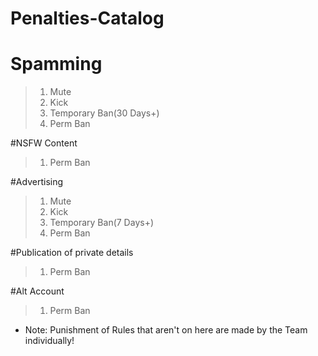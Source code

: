 # Penalties-Catalog

# Spamming
> 1. Mute
> 2. Kick
> 3. Temporary Ban(30 Days+)
> 4. Perm Ban

#NSFW Content
> 1. Perm Ban

#Advertising
> 1. Mute
> 2. Kick
> 3. Temporary Ban(7 Days+)
> 4. Perm Ban

#Publication of private details
> 1. Perm Ban

#Alt Account
> 1. Perm Ban

* Note: Punishment of Rules that aren't on here are made by the Team individually!
